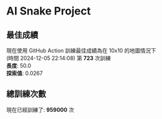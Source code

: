 
# AI Snake Project

## **最佳成績**






















































































































































































































































































現在使用 GitHub Action 訓練最佳成績為在 10x10 的地圖情況下  
(時間 2024-12-05 22:14:08) 第 **723** 次訓練  
**長度**: 50.0  
**探索值**: 0.0267













































































































































































































































































































































































































































































































































































## 總訓練次數
現在已經訓練了: **959000** 次
